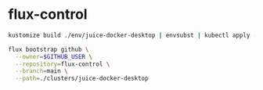 # flux-control

```bash
kustomize build ./env/juice-docker-desktop | envsubst | kubectl apply -f -
```

```bash
flux bootstrap github \
  --owner=$GITHUB_USER \
  --repository=flux-control \
  --branch=main \
  --path=./clusters/juice-docker-desktop
```